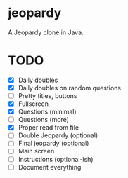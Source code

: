 # jeopardy
A Jeopardy clone in Java.

# TODO
- [x] Daily doubles
- [x] Daily doubles on random questions
- [ ] Pretty titles, buttons
- [x] Fullscreen
- [x] Questions (minimal)
- [ ] Questions (more)
- [x] Proper read from file
- [ ] Double Jeopardy (optional)
- [ ] Final jeopardy (optional)
- [ ] Main screen
- [ ] Instructions (optional-ish)
- [ ] Document everything
